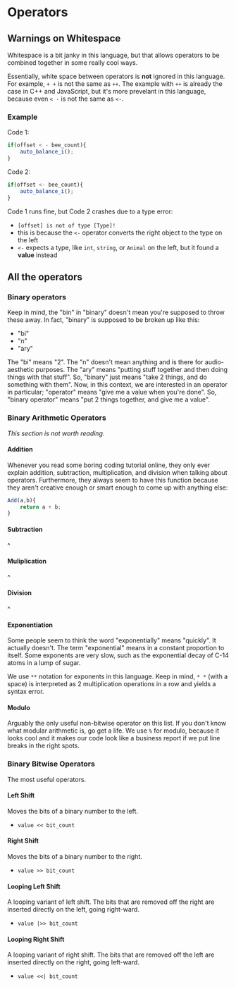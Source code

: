 
# Operators
## Warnings on Whitespace
Whitespace is a bit janky in this language, but that allows operators to be combined together in some really cool ways.

Essentially, white space between operators is **not** ignored in this language. For example, `+ +` is not the same as `++`. The example with `++` is already the case in C++ and JavaScript, but it's more prevelant in this language, because even `< -` is not the same as `<-`.

### Example
Code 1:
```js
if(offset < - bee_count){
    auto_balance_i();
}
```
Code 2:
```js
if(offset <- bee_count){
    auto_balance_i();
}
```

Code 1 runs fine, but Code 2 crashes due to a type error:
* `[offset] is not of type [Type]!`
* this is because the `<-` operator converts the right object to the type on the left
* `<-` expects a type, like `int`, `string`, or `Animal` on the left, but it found a **value** instead

## All the operators
### Binary operators
Keep in mind, the "bin" in "binary" doesn't mean you're supposed to throw these away. In fact, "binary" is supposed to be broken up like this:
* "bi"
* "n"
* "ary"

The "bi" means "2". The "n" doesn't mean anything and is there for audio-aesthetic purposes. The "ary" means "putting stuff together and then doing things with that stuff". So, "binary" just means "take 2 things, and do something with them". Now, in this context, we are interested in an operator in particular; "operator" means "give me a value when you're done". So, "binary operator" means "put 2 things together, and give me a value".

### Binary Arithmetic Operators
*This section is not worth reading.*

#### Addition
Whenever you read some boring coding tutorial online, they only ever explain addition, subtraction, multiplication, and division when talking about operators. Furthermore, they always seem to have this function because they aren't creative enough or smart enough to come up with anything else:
```js
Add(a,b){
    return a + b;
}
```

#### Subtraction
^

#### Muliplication
^

#### Division
^

#### Exponentiation
Some people seem to think the word "exponentially" means "quickly". It actually doesn't. The term "exponential" means in a constant proportion to itself. Some exponents are very slow, such as the exponential decay of C-14 atoms in a lump of sugar.

We use `**` notation for exponents in this language. Keep in mind, `* *` (with a space) is interpreted as 2 multiplication operations in a row and yields a syntax error.

#### Modulo
Arguably the only useful non-bitwise operator on this list. If you don't know what modular arithmetic is, go get a life. We use `%` for modulo, because it looks cool and it makes our code look like a business report if we put line breaks in the right spots.

### Binary Bitwise Operators
The most useful operators.

#### Left Shift
Moves the bits of a binary number to the left.
* `value << bit_count`

#### Right Shift
Moves the bits of a binary number to the right.
* `value >> bit_count`

#### Looping Left Shift
A looping variant of left shift. The bits that are removed off the right are inserted directly on the left, going 
right-ward.
* `value |>> bit_count`

#### Looping Right Shift
A looping variant of right shift. The bits that are removed off the left are inserted directly on the right, going 
left-ward.
* `value <<| bit_count`

